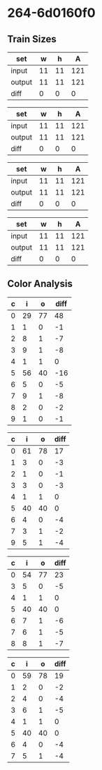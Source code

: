 # 264-6d0160f0
## Train Sizes

|set|w|h|A|
|---|---|---|---|
|input|11|11|121|
|output|11|11|121|
|diff|0|0|0|


|set|w|h|A|
|---|---|---|---|
|input|11|11|121|
|output|11|11|121|
|diff|0|0|0|


|set|w|h|A|
|---|---|---|---|
|input|11|11|121|
|output|11|11|121|
|diff|0|0|0|


|set|w|h|A|
|---|---|---|---|
|input|11|11|121|
|output|11|11|121|
|diff|0|0|0|


## Color Analysis

|c|i|o|diff|
|---|---|---|---|
|0|29|77|48|
|1|1|0|-1|
|2|8|1|-7|
|3|9|1|-8|
|4|1|1|0|
|5|56|40|-16|
|6|5|0|-5|
|7|9|1|-8|
|8|2|0|-2|
|9|1|0|-1|


|c|i|o|diff|
|---|---|---|---|
|0|61|78|17|
|1|3|0|-3|
|2|1|0|-1|
|3|3|0|-3|
|4|1|1|0|
|5|40|40|0|
|6|4|0|-4|
|7|3|1|-2|
|9|5|1|-4|


|c|i|o|diff|
|---|---|---|---|
|0|54|77|23|
|3|5|0|-5|
|4|1|1|0|
|5|40|40|0|
|6|7|1|-6|
|7|6|1|-5|
|8|8|1|-7|


|c|i|o|diff|
|---|---|---|---|
|0|59|78|19|
|1|2|0|-2|
|2|4|0|-4|
|3|6|1|-5|
|4|1|1|0|
|5|40|40|0|
|6|4|0|-4|
|7|5|1|-4|

